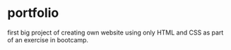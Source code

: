 # portfolio
first big project of creating own website using only HTML and CSS as part of an exercise in  bootcamp.
